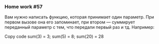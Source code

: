 ### Home work #57
Вам нужно написать функцию, которая принимает один параметр. При первом вызове она его запоминает, при втором — суммирует переданный параметр с тем, что передали первый раз и тд. Например:

Copy code
sum(3) = 3;
sum(5) = 8;
sum(20) = 28